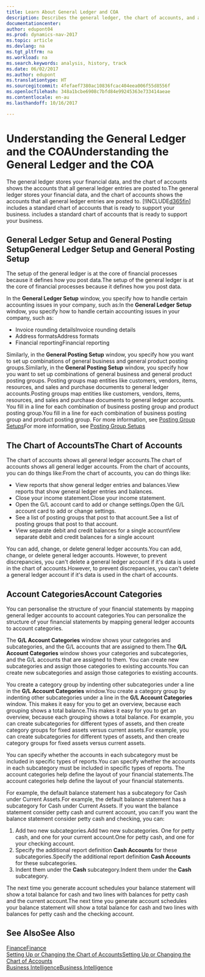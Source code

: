 ```yaml
---
title: Learn About General Ledger and COA
description: Describes the general ledger, the chart of accounts, and account categories.
documentationcenter: 
author: edupont04
ms.prod: dynamics-nav-2017
ms.topic: article
ms.devlang: na
ms.tgt_pltfrm: na
ms.workload: na
ms.search.keywords: analysis, history, track
ms.date: 06/02/2017
ms.author: edupont
ms.translationtype: HT
ms.sourcegitcommit: 4fefaef7380ac10836fcac404eea006f55d8556f
ms.openlocfilehash: 348a1bcbe6908c7bfd84e99245363e733414aeae
ms.contentlocale: en-au
ms.lasthandoff: 10/16/2017

---
```

# <a name="understanding-the-general-ledger-and-the-coa"></a><span data-ttu-id="657d0-103">Understanding the General Ledger and the COA</span><span class="sxs-lookup"><span data-stu-id="657d0-103">Understanding the General Ledger and the COA</span></span>
<span data-ttu-id="657d0-104">The general ledger stores your financial data, and the chart of accounts shows the accounts that all general ledger entries are posted to.</span><span class="sxs-lookup"><span data-stu-id="657d0-104">The general ledger stores your financial data, and the chart of accounts shows the accounts that all general ledger entries are posted to.</span></span> [!INCLUDE[d365fin](includes/d365fin_md.md)]<span data-ttu-id="657d0-105"> includes a standard chart of accounts that is ready to support your business.</span><span class="sxs-lookup"><span data-stu-id="657d0-105"> includes a standard chart of accounts that is ready to support your business.</span></span>

## <a name="general-ledger-setup-and-general-posting-setup"></a><span data-ttu-id="657d0-106">General Ledger Setup and General Posting Setup</span><span class="sxs-lookup"><span data-stu-id="657d0-106">General Ledger Setup and General Posting Setup</span></span>
<span data-ttu-id="657d0-107">The setup of the general ledger is at the core of financial processes because it defines how you post data.</span><span class="sxs-lookup"><span data-stu-id="657d0-107">The setup of the general ledger is at the core of financial processes because it defines how you post data.</span></span>  

<span data-ttu-id="657d0-108">In the **General Ledger Setup** window, you specify how to handle certain accounting issues in your company, such as:</span><span class="sxs-lookup"><span data-stu-id="657d0-108">In the **General Ledger Setup** window, you specify how to handle certain accounting issues in your company, such as:</span></span>  

* <span data-ttu-id="657d0-109">Invoice rounding details</span><span class="sxs-lookup"><span data-stu-id="657d0-109">Invoice rounding details</span></span>  
* <span data-ttu-id="657d0-110">Address formats</span><span class="sxs-lookup"><span data-stu-id="657d0-110">Address formats</span></span>  
* <span data-ttu-id="657d0-111">Financial reporting</span><span class="sxs-lookup"><span data-stu-id="657d0-111">Financial reporting</span></span>  

<span data-ttu-id="657d0-112">Similarly, in the **General Posting Setup** window, you specify how you want to set up combinations of general business and general product posting groups.</span><span class="sxs-lookup"><span data-stu-id="657d0-112">Similarly, in the **General Posting Setup** window, you specify how you want to set up combinations of general business and general product posting groups.</span></span> <span data-ttu-id="657d0-113">Posting groups map entities like customers, vendors, items, resources, and sales and purchase documents to general ledger accounts.</span><span class="sxs-lookup"><span data-stu-id="657d0-113">Posting groups map entities like customers, vendors, items, resources, and sales and purchase documents to general ledger accounts.</span></span> <span data-ttu-id="657d0-114">You fill in a line for each combination of business posting group and product posting group.</span><span class="sxs-lookup"><span data-stu-id="657d0-114">You fill in a line for each combination of business posting group and product posting group.</span></span> <span data-ttu-id="657d0-115">For more information, see [Posting Group Setups](finance-posting-groups.md)</span><span class="sxs-lookup"><span data-stu-id="657d0-115">For more information, see [Posting Group Setups](finance-posting-groups.md)</span></span>  

## <a name="the-chart-of-accounts"></a><span data-ttu-id="657d0-116">The Chart of Accounts</span><span class="sxs-lookup"><span data-stu-id="657d0-116">The Chart of Accounts</span></span>
<span data-ttu-id="657d0-117">The chart of accounts shows all general ledger accounts.</span><span class="sxs-lookup"><span data-stu-id="657d0-117">The chart of accounts shows all general ledger accounts.</span></span> <span data-ttu-id="657d0-118">From the chart of accounts, you can do things like:</span><span class="sxs-lookup"><span data-stu-id="657d0-118">From the chart of accounts, you can do things like:</span></span>  

* <span data-ttu-id="657d0-119">View reports that show general ledger entries and balances.</span><span class="sxs-lookup"><span data-stu-id="657d0-119">View reports that show general ledger entries and balances.</span></span>  
* <span data-ttu-id="657d0-120">Close your income statement.</span><span class="sxs-lookup"><span data-stu-id="657d0-120">Close your income statement.</span></span>  
* <span data-ttu-id="657d0-121">Open the G/L account card to add or change settings.</span><span class="sxs-lookup"><span data-stu-id="657d0-121">Open the G/L account card to add or change settings.</span></span>  
* <span data-ttu-id="657d0-122">See a list of posting groups that post to that account.</span><span class="sxs-lookup"><span data-stu-id="657d0-122">See a list of posting groups that post to that account.</span></span>
* <span data-ttu-id="657d0-123">View separate debit and credit balances for a single account</span><span class="sxs-lookup"><span data-stu-id="657d0-123">View separate debit and credit balances for a single account</span></span>  

<span data-ttu-id="657d0-124">You can add, change, or delete general ledger accounts.</span><span class="sxs-lookup"><span data-stu-id="657d0-124">You can add, change, or delete general ledger accounts.</span></span> <span data-ttu-id="657d0-125">However, to prevent discrepancies, you can't delete a general ledger account if it's data is used in the chart of accounts.</span><span class="sxs-lookup"><span data-stu-id="657d0-125">However, to prevent discrepancies, you can't delete a general ledger account if it's data is used in the chart of accounts.</span></span>  

## <a name="account-categories"></a><span data-ttu-id="657d0-126">Account Categories</span><span class="sxs-lookup"><span data-stu-id="657d0-126">Account Categories</span></span>
<span data-ttu-id="657d0-127">You can personalise the structure of your financial statements by mapping general ledger accounts to account categories.</span><span class="sxs-lookup"><span data-stu-id="657d0-127">You can personalize the structure of your financial statements by mapping general ledger accounts to account categories.</span></span>  

<span data-ttu-id="657d0-128">The **G/L Account Categories** window shows your categories and subcategories, and the G/L accounts that are assigned to them.</span><span class="sxs-lookup"><span data-stu-id="657d0-128">The **G/L Account Categories** window shows your categories and subcategories, and the G/L accounts that are assigned to them.</span></span> <span data-ttu-id="657d0-129">You can create new subcategories and assign those categories to existing accounts.</span><span class="sxs-lookup"><span data-stu-id="657d0-129">You can create new subcategories and assign those categories to existing accounts.</span></span>  

<span data-ttu-id="657d0-130">You create a category group by indenting other subcategories under a line in the **G/L Account Categories** window.</span><span class="sxs-lookup"><span data-stu-id="657d0-130">You create a category group by indenting other subcategories under a line in the **G/L Account Categories** window.</span></span> <span data-ttu-id="657d0-131">This makes it easy for you to get an overview, because each grouping shows a total balance.</span><span class="sxs-lookup"><span data-stu-id="657d0-131">This makes it easy for you to get an overview, because each grouping shows a total balance.</span></span> <span data-ttu-id="657d0-132">For example, you can create subcategories for different types of assets, and then create category groups for fixed assets versus current assets.</span><span class="sxs-lookup"><span data-stu-id="657d0-132">For example, you can create subcategories for different types of assets, and then create category groups for fixed assets versus current assets.</span></span>  

<span data-ttu-id="657d0-133">You can specify whether the accounts in each subcategory must be included in specific types of reports.</span><span class="sxs-lookup"><span data-stu-id="657d0-133">You can specify whether the accounts in each subcategory must be included in specific types of reports.</span></span> <span data-ttu-id="657d0-134">The account categories help define the layout of your financial statements.</span><span class="sxs-lookup"><span data-stu-id="657d0-134">The account categories help define the layout of your financial statements.</span></span>  

<span data-ttu-id="657d0-135">For example, the default balance statement has a subcategory for Cash under Current Assets.</span><span class="sxs-lookup"><span data-stu-id="657d0-135">For example, the default balance statement has a subcategory for Cash under Current Assets.</span></span> <span data-ttu-id="657d0-136">If you want the balance statement consider petty cash and current account, you can:</span><span class="sxs-lookup"><span data-stu-id="657d0-136">If you want the balance statement consider petty cash and checking, you can:</span></span>  

1. <span data-ttu-id="657d0-137">Add two new subcategories.</span><span class="sxs-lookup"><span data-stu-id="657d0-137">Add two new subcategories.</span></span> <span data-ttu-id="657d0-138">One for petty cash, and one for your current account.</span><span class="sxs-lookup"><span data-stu-id="657d0-138">One for petty cash, and one for your checking account.</span></span>  
2. <span data-ttu-id="657d0-139">Specify the additional report definition **Cash Accounts** for these subcategories.</span><span class="sxs-lookup"><span data-stu-id="657d0-139">Specify the additional report definition **Cash Accounts** for these subcategories.</span></span>  
3. <span data-ttu-id="657d0-140">Indent them under the **Cash** subcategory.</span><span class="sxs-lookup"><span data-stu-id="657d0-140">Indent them under the **Cash** subcategory.</span></span>  

<span data-ttu-id="657d0-141">The next time you generate account schedules your balance statement will show a total balance for cash and two lines with balances for petty cash and the current account.</span><span class="sxs-lookup"><span data-stu-id="657d0-141">The next time you generate account schedules your balance statement will show a total balance for cash and two lines with balances for petty cash and the checking account.</span></span>  

## <a name="see-also"></a><span data-ttu-id="657d0-142">See Also</span><span class="sxs-lookup"><span data-stu-id="657d0-142">See Also</span></span>
[<span data-ttu-id="657d0-143">Finance</span><span class="sxs-lookup"><span data-stu-id="657d0-143">Finance</span></span>](finance.md)  
[<span data-ttu-id="657d0-144">Setting Up or Changing the Chart of Accounts</span><span class="sxs-lookup"><span data-stu-id="657d0-144">Setting Up or Changing the Chart of Accounts</span></span>](finance-setup-chart-accounts.md)  
[<span data-ttu-id="657d0-145">Business Intelligence</span><span class="sxs-lookup"><span data-stu-id="657d0-145">Business Intelligence</span></span>](bi.md)  

